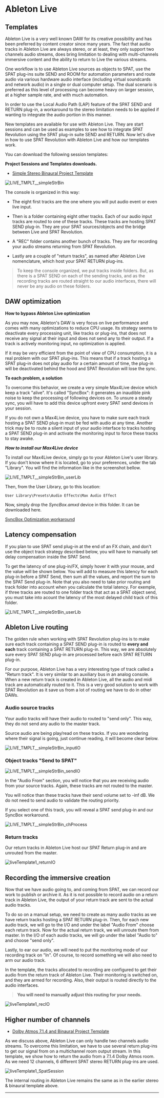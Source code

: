 # Ableton Live 

## Templates

Ableton Live is a very well known DAW for its creative possibility and has been preferred by content creator since many years. 
The fact that audio tracks in Ableton Live are always stereo, or at least, they only support two channels audio streams, does bring limitation to dealing with multi-channels immersive content and the ability to return to Live the various streams.

One workflow is to use Ableton Live sources as objects to SPAT, use the SPAT plug-ins suite SEND and ROOM for automation parameters and route audio via various hardware audio interface (including virtual soundcards and network audio) in a single or dual computer setup. 
The dual scenario is preferred as this level of processing can become heavy on larger session, at a higher sample rate, and with much automation.

In order to use the Local Audio Path (LAP) feature of the SPAT SEND and RETURN plug-in, a workaround to the stereo limitation needs to be applied if wanting to integrate the audio portion in this manner.

New templates are available for use with Ableton Live. 
They are start sessions and can be used as examples to see how to integrate SPAT Revolution using the SPAT plug-in suite SEND and RETURN. 
Now let's dive in how to use SPAT Revolution with Ableton Live and how our templates work.

You can download the following session templates:

**Project Sessions and Templates downloads.**

* [Simple Stereo Binaural Project Template](https://public.3.basecamp.com/p/EidSWQKQTQTqGTsKYrxuPjoW)

![LIVE_TMPLT__simpleStrBin](https://media.githubusercontent.com/media/FLUX-SE/doc_images/main/SpatR/ThirdParty/AbletonLiveMixer.png)

The console is organized in this way:

- The eight first tracks are the one where you will put audio event or even live input.

- Then is a folder containing eight other tracks. Each of our audio input tracks are routed to one of these tracks. These tracks are hosting SPAT SEND plug-in. They are your SPAT sources/objects and the bridge between Live and SPAT Revolution.

- A "REC" folder contains another bunch of tracks. They are for recording your audio streams returning from SPAT Revolution. 

- Lastly are a couple of "return tracks", as named after Ableton Live nomenclature, which host your SPAT RETURN plug-ins.


> To keep the console organized, we put tracks inside folders. 
> But, as there is a SPAT SEND on each of the sending tracks, and as the recording tracks are routed straight to our audio interfaces, there will never be any audio on these folders.


## DAW optimization

**How to bypass Ableton Live optimization**

As you may now, Ableton's DAW is very focus on live performance and comes with many optimizations to reduce CPU usage. 
Its strategy seems to deactivate every processing unit, like tracks or plug-ins, that does not receive any signal at their input and does not send any to their output. 
If a track is actively monitoring input, no optimization is applied.

If it may be very efficient from the point of view of CPU consumption, it is a real problem with our SPAT plug-ins. 
This means that if a track hosting a SPAT plug-in does not play audio for a certain amount of time, the plug-in will be deactivated behind the hood and SPAT Revolution will lose the sync.

**To each problem, a solution**

To overcome this behavior, we create a very simple Max4Live device which keep a track "alive". 
It's called "SyncBox": it generates an inaudible pink noise to keep the processing of following devices on. 
To unsure a steady sync, you will have to add this device upfront every SPAT send devices in your session.

If you do not own a Max4Live device, you have to make sure each track hosting a SPAT SEND plug-in must be fed with audio at any time. 
Another trick may be to route a silent input of your audio interface to tracks hosting a SPAT SEND plug-in and activate the monitoring input to force these tracks to stay awake.

***How to install our Max4Live device***

To install our Max4Live device, simply go to your Ableton Live's user library. 
If you don't know where it is located, go to your preferences, under the tab "Library". 
You will find the information like in the screenshot bellow.

![LIVE_TMPLT__simpleStrBin_userLib](https://media.githubusercontent.com/media/FLUX-SE/doc_images/main/SpatR/ThirdParty/AbletonLiveMax4LiveUserLib.png)

Then, from the User Library, go to this location:

<code>User Library\Presets\Audio Effects\Max Audio Effect</code>

Now, simply drop the *SyncBox.amxd* device in this folder. It can be downloaded here.
 
[SyncBox Optimization workaround](https://public.3.basecamp.com/p/UzFGokKV5483RXDxY5RpCifX)

## Latency compensation

If you plan to use SPAT send plug-in at the end of an FX chain, and don't use the object track strategy described below, you will have to manually set delay compensation inside the SPAT Send.

To get the latency of one plug-in/FX, simply hover it with your mouse, and the value will be shown below. You will add to measure this latency for each plug-in before a SPAT Send, then sum all the values, and report the sum to the SPAT Send plug-in. Note that you also need to take prior routing and track folder into account when you calculate the total latency. For exemple, if three tracks are routed to one folder track that act as a SPAT object send, you must take into acount the latency of the most delayed child track of this folder.

![LIVE_TMPLT__simpleStrBin_userLib](https://media.githubusercontent.com/media/FLUX-SE/doc_images/main/SpatR/ThirdParty/ableton_latency.png)

## Ableton Live routing

The golden rule when working with SPAT Revolution plug-ins is to make sure each track containing a SPAT SEND plug-in is routed to **every and each** track containing a SPAT RETURN plug-in. 
This way, we are absolutely sure every SPAT SEND plug-in are processed before each SPAT RETURN plug-in.

For our purpose, Ableton Live has a very interesting type of track called a "Return track". 
It is very similar to an auxiliary bus in an analog console. 
When a new return track is created in Ableton Live, all the audio and midi track are automatically routed to it. 
This is a very good solution to work with SPAT Revolution as it save us from a lot of routing we have to do in other DAWs.


### Audio source tracks

Your audio tracks will have their audio to routed to "send only". 
This way, they do not send any audio to the master track.

Source audio are being play/read on these tracks. 
If you are wondering where their signal is going, just continue reading, it will become clear below.

![LIVE_TMPLT__simpleStrBin_inputIO](https://media.githubusercontent.com/media/FLUX-SE/doc_images/main/SpatR/ThirdParty/AbletonLiveInputIO.png)

### Object tracks "Send to SPAT"

![LIVE_TMPLT__simpleStrBin_sendIO](https://media.githubusercontent.com/media/FLUX-SE/doc_images/main/SpatR/ThirdParty/AbletonLiveSendIO.png)

In the "Audio From" section, you will notice that you are receiving audio from your source tracks. 
Again, these tracks are not routed to the master.

You will notice than these tracks have their send volume set to -inf dB. 
We do not need to send audio to validate the routing priority.

If you select one of this track, you will reveal a SPAT send plug-in and our SyncBox workaround.

![LIVE_TMPLT__simpleStrBin_chProcess](https://media.githubusercontent.com/media/FLUX-SE/doc_images/main/SpatR/ThirdParty/AbletonLiveChannelProcess.png)

### Return tracks

Our return tracks in Ableton Live host our SPAT Return plug-in and are unrouted from the master.

![liveTemplate1_returnIO](https://media.githubusercontent.com/media/FLUX-SE/doc_images/main/SpatR/ThirdParty/AbletonLiveReturnIO.png)

## Recording the immersive creation

Now that we have audio going to, and coming from SPAT, we can record our work to publish or archive it. 
As it is not possible to record audio on a return track in Ableton Live, the output of your return track are sent to the actual audio tracks.

To do so on a manual setup, we need to create as many audio tracks as we have return tracks hosting a SPAT RETURN plug-in. 
Then, for each new audio track, we will go to the I/O and under the label "Audio From" choose each return track.
Now for the actual return track, we will unroute them from master. 
In the I/O of each audio tracks, we will go under the label "Audio to" and choose "send only".

Lastly, to ear our audio, we will need to put the monitoring mode of our recording track on "In". 
Of course, to record something we will also need to arm our audio track.

In the template, the tracks allocated to recording are configured to get their audio from the return track of Ableton Live. 
Their monitoring is switched on, and they are armed for recording. 
Also, their output is routed directly to the audio interfaces. 

> **You will need to manually adjust this routing for your needs.**

![liveTemplate1_recIO](https://media.githubusercontent.com/media/FLUX-SE/doc_images/main/SpatR/ThirdParty/AbletonLiveRecIO.png)

## Higher number of channels

* [Dolby Atmos 7.1.4 and Binaural Project Template](https://public.3.basecamp.com/p/n7mNHM6PJTeep8ewttYNFxtr)

As we discuss above, Ableton Live can only handle two channels audio streams. 
To overcome this limitation, we have to use several return plug-ins to get our signal from on a multichannel room output stream. 
In this template, we show how to return the audio from a 7.1.4 Dolby Atmos room. 
As we need 12 channels, 6 different SPAT stereo RETURN plug-ins are used.

![liveTemplate1_SpatSession](https://media.githubusercontent.com/media/FLUX-SE/doc_images/main/SpatR/ThirdParty/AbletonLiveTemplateSpat.png)

The internal routing in Ableton Live remains the same as in the earlier stereo & binaural template above.

---

